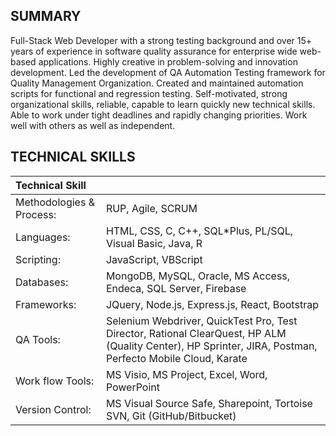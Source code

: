 ## SUMMARY
Full-Stack Web Developer with a strong testing background and over 15+ years of experience in software quality assurance for enterprise wide web-based applications. Highly creative in problem-solving and innovation development. Led the development of QA Automation Testing framework for Quality Management Organization. Created and maintained automation scripts for functional and regression testing. Self-motivated, strong organizational skills, reliable, capable to learn quickly new technical skills. Able to work under tight deadlines and rapidly changing priorities. Work well with others as well as independent.

## TECHNICAL SKILLS
|     Technical Skill         |             |
| :--------------------------- | :---------------- |
|Methodologies & Process:  |RUP, Agile, SCRUM|
|Languages:                |HTML, CSS, C, C++, SQL*Plus, PL/SQL, Visual Basic, Java, R|
|Scripting:|JavaScript, VBScript|
|Databases:|MongoDB, MySQL, Oracle, MS Access, Endeca, SQL Server, Firebase|
|Frameworks:|JQuery, Node.js, Express.js, React, Bootstrap|
|QA Tools:|Selenium Webdriver, QuickTest Pro, Test Director, Rational ClearQuest, HP ALM (Quality Center), HP Sprinter, JIRA, Postman, Perfecto Mobile Cloud, Karate|
|Work flow Tools:|MS Visio, MS Project, Excel, Word, PowerPoint|
|Version Control:|MS Visual Source Safe, Sharepoint, Tortoise SVN, Git (GitHub/Bitbucket)|


